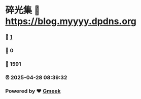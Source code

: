 # 碎光集 :link: https://blog.myyyy.dpdns.org 
### :page_facing_up: [1](https://blog.myyyy.dpdns.org/tag.html) 
### :speech_balloon: 0 
### :hibiscus: 1591 
### :alarm_clock: 2025-04-28 08:39:32 
### Powered by :heart: [Gmeek](https://github.com/Meekdai/Gmeek)
